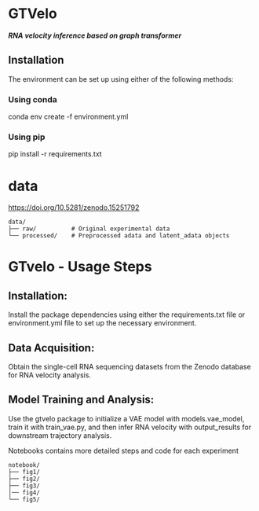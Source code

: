 # GTVelo
**_RNA velocity inference based on graph transformer_**

## Installation
The environment can be set up using either of the following methods:
### Using conda
conda env create -f environment.yml

### Using pip
pip install -r requirements.txt

# data
https://doi.org/10.5281/zenodo.15251792

```
data/             
├── raw/          # Original experimental data
└── processed/    # Preprocessed adata and latent_adata objects
```

# GTvelo - Usage Steps

## Installation: 

Install the package dependencies using either the requirements.txt file or environment.yml file to set up the necessary environment.

## Data Acquisition:

Obtain the single-cell RNA sequencing datasets from the Zenodo database for RNA velocity analysis.

## Model Training and Analysis:

Use the gtvelo package to initialize a VAE model with models.vae_model, train it with train_vae.py, and then infer RNA velocity with output_results for downstream trajectory analysis.

Notebooks contains more detailed steps and code for each experiment
```
notebook/
├── fig1/
├── fig2/
├── fig3/
│── fig4/
└── fig5/
```
